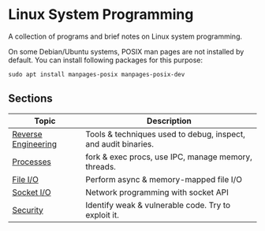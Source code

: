 # Linux System Programming

A collection of programs and brief notes on Linux system programming.

On some Debian/Ubuntu systems, POSIX man pages are not installed by default. You can install following packages for this purpose:

```shell
sudo apt install manpages-posix manpages-posix-dev
```

## Sections

| Topic | Description |
| ------- | ----------- |
| [Reverse Engineering](debug/README.md) | Tools & techniques used to debug, inspect, and audit binaries. |
| [Processes](procs/README.md) | fork & exec procs, use IPC, manage memory, threads. |
| [File I/O](fileio/README.md) | Perform async & memory-mapped file I/O |
| [Socket I/O](sockets/README.md) | Network programming with socket API |
| [Security](sec/README.md) | Identify weak & vulnerable code. Try to exploit it. |

